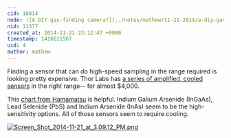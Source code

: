 ```yaml
---
cid: 10814
node: ![A DIY gas-finding camera?](../notes/mathew/11-21-2014/a-diy-gas-finding-camera)
nid: 11377
created_at: 2014-11-21 23:12:47 +0000
timestamp: 1416611567
uid: 4
author: mathew
---
```


Finding a sensor that can do high-speed sampling in the range required is looking pretty expensive.  Thor Labs has [a series of amplified, cooled sensors](https://www.thorlabs.us/newgrouppage9.cfm?objectgroup_id=7182) in the right range-- for almost $4,000.

This [chart from Hamamatsu](http://www.hamamatsu.com/resources/pdf/ssd/infrared_techinfo_e.pdf) is helpful.  Indium Galium Arsenide (InGaAs), Lead Selenide (PbS) and Indium Arsenide (InAs) seem to be the high-sensitivity options.  All of those sensors seem to require cooling.

[![Screen_Shot_2014-11-21_at_3.09.12_PM.png](https://i.publiclab.org/system/images/photos/000/008/063/medium/Screen_Shot_2014-11-21_at_3.09.12_PM.png)](https://i.publiclab.org/system/images/photos/000/008/063/original/Screen_Shot_2014-11-21_at_3.09.12_PM.png)
